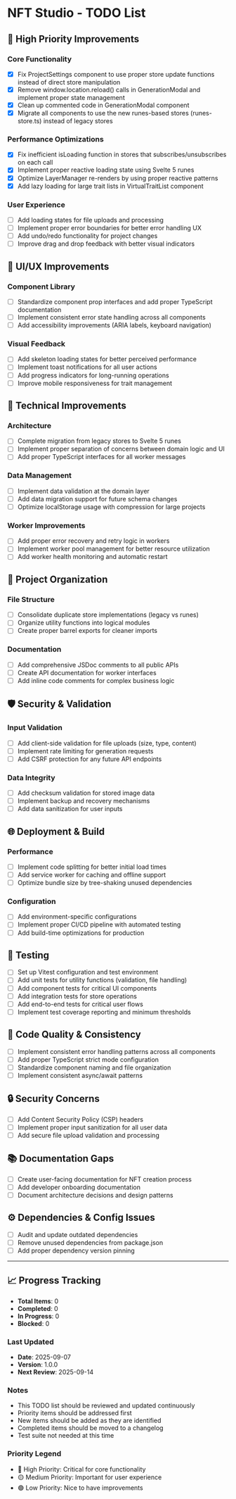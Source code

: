 # NFT Studio - TODO List

## 🚀 High Priority Improvements

### Core Functionality

- [x] Fix ProjectSettings component to use proper store update functions instead of direct store manipulation
- [x] Remove window.location.reload() calls in GenerationModal and implement proper state management
- [x] Clean up commented code in GenerationModal component
- [x] Migrate all components to use the new runes-based stores (runes-store.ts) instead of legacy stores

### Performance Optimizations

- [x] Fix inefficient isLoading function in stores that subscribes/unsubscribes on each call
-[x] Implement proper reactive loading state using Svelte 5 runes
- [x] Optimize LayerManager re-renders by using proper reactive patterns
- [x] Add lazy loading for large trait lists in VirtualTraitList component

### User Experience

- [ ] Add loading states for file uploads and processing
- [ ] Implement proper error boundaries for better error handling UX
- [ ] Add undo/redo functionality for project changes
- [ ] Improve drag and drop feedback with better visual indicators

## 🎨 UI/UX Improvements

### Component Library

- [ ] Standardize component prop interfaces and add proper TypeScript documentation
- [ ] Implement consistent error state handling across all components
- [ ] Add accessibility improvements (ARIA labels, keyboard navigation)

### Visual Feedback

- [ ] Add skeleton loading states for better perceived performance
- [ ] Implement toast notifications for all user actions
- [ ] Add progress indicators for long-running operations
- [ ] Improve mobile responsiveness for trait management

## 🔧 Technical Improvements

### Architecture

- [ ] Complete migration from legacy stores to Svelte 5 runes
- [ ] Implement proper separation of concerns between domain logic and UI
- [ ] Add proper TypeScript interfaces for all worker messages

### Data Management

- [ ] Implement data validation at the domain layer
- [ ] Add data migration support for future schema changes
- [ ] Optimize localStorage usage with compression for large projects

### Worker Improvements

- [ ] Add proper error recovery and retry logic in workers
- [ ] Implement worker pool management for better resource utilization
- [ ] Add worker health monitoring and automatic restart

## 📁 Project Organization

### File Structure

- [ ] Consolidate duplicate store implementations (legacy vs runes)
- [ ] Organize utility functions into logical modules
- [ ] Create proper barrel exports for cleaner imports

### Documentation

- [ ] Add comprehensive JSDoc comments to all public APIs
- [ ] Create API documentation for worker interfaces
- [ ] Add inline code comments for complex business logic

## 🛡️ Security & Validation

### Input Validation

- [ ] Add client-side validation for file uploads (size, type, content)
- [ ] Implement rate limiting for generation requests
- [ ] Add CSRF protection for any future API endpoints

### Data Integrity

- [ ] Add checksum validation for stored image data
- [ ] Implement backup and recovery mechanisms
- [ ] Add data sanitization for user inputs

## 🌐 Deployment & Build

### Performance

- [ ] Implement code splitting for better initial load times
- [ ] Add service worker for caching and offline support
- [ ] Optimize bundle size by tree-shaking unused dependencies

### Configuration

- [ ] Add environment-specific configurations
- [ ] Implement proper CI/CD pipeline with automated testing
- [ ] Add build-time optimizations for production

## 🧪 Testing

- [ ] Set up Vitest configuration and test environment
- [ ] Add unit tests for utility functions (validation, file handling)
- [ ] Add component tests for critical UI components
- [ ] Add integration tests for store operations
- [ ] Add end-to-end tests for critical user flows
- [ ] Implement test coverage reporting and minimum thresholds

## 📝 Code Quality & Consistency

- [ ] Implement consistent error handling patterns across all components
- [ ] Add proper TypeScript strict mode configuration
- [ ] Standardize component naming and file organization
- [ ] Implement consistent async/await patterns

## 🔒 Security Concerns

- [ ] Add Content Security Policy (CSP) headers
- [ ] Implement proper input sanitization for all user data
- [ ] Add secure file upload validation and processing

## 📚 Documentation Gaps

- [ ] Create user-facing documentation for NFT creation process
- [ ] Add developer onboarding documentation
- [ ] Document architecture decisions and design patterns

## ⚙️ Dependencies & Config Issues

- [ ] Audit and update outdated dependencies
- [ ] Remove unused dependencies from package.json
- [ ] Add proper dependency version pinning

---

## 📈 Progress Tracking

- **Total Items**: 0
- **Completed**: 0
- **In Progress**: 0
- **Blocked**: 0

### Last Updated

- **Date**: 2025-09-07
- **Version**: 1.0.0
- **Next Review**: 2025-09-14

### Notes

- This TODO list should be reviewed and updated continuously
- Priority items should be addressed first
- New items should be added as they are identified
- Completed items should be moved to a changelog
- Test suite not needed at this time

### Priority Legend

- 🔴 High Priority: Critical for core functionality
- 🟡 Medium Priority: Important for user experience
- 🟢 Low Priority: Nice to have improvements
